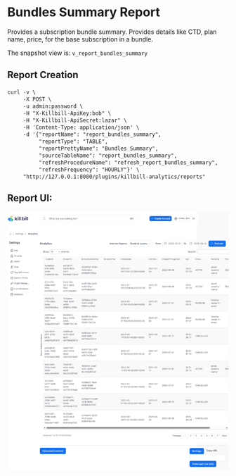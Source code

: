 # Bundles Summary Report

Provides a subscription bundle summary. Provides details like CTD, plan name, price, for the base subscription in a bundle.

The snapshot view is: `v_report_bundles_summary`

## Report Creation

```
curl -v \
     -X POST \
     -u admin:password \
     -H "X-Killbill-ApiKey:bob" \
     -H "X-Killbill-ApiSecret:lazar" \
     -H 'Content-Type: application/json' \
     -d '{"reportName": "report_bundles_summary",
          "reportType": "TABLE",
          "reportPrettyName": "Bundles Summary",
          "sourceTableName": "report_bundles_summary",
          "refreshProcedureName": "refresh_report_bundles_summary",
          "refreshFrequency": "HOURLY"}' \
     "http://127.0.0.1:8080/plugins/killbill-analytics/reports"
```

## Report UI:

![bundles-summary.png](bundles-summary.png)
